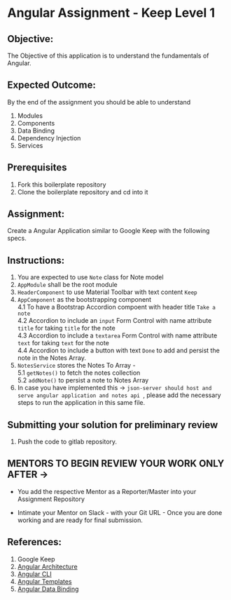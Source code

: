 # Angular Assignment - Keep	Level 1
	
## Objective:	
	
The Objective of this application is to understand the fundamentals of Angular.	
	
## Expected Outcome:	
	
By the end of the assignment you should be able to understand	
	
1.  Modules  
2.  Components	
4.  Data Binding	
5.  Dependency Injection	
6.  Services  

## Prerequisites

1. Fork this boilerplate repository  
2. Clone the boilerplate repository and cd into it  
	
## Assignment:	
	
Create a Angular Application similar to Google Keep with the following specs.	
 
## Instructions:

1. You are expected to use `Note` class for Note model  
2. `AppModule` shall be the root module  
3. `HeaderComponent` to use Material Toolbar with text content `Keep`  
4. `AppComponent` as the bootstrapping component  
	4.1 To have a Bootstrap Accordion compoent with header title `Take a note`  
	4.2 Accordion to include an `input` Form Control with name attribute `title` for taking `title` for the note   
	4.3 Accordion to include a `textarea` Form Control with name attribute `text` for taking `text` for the note  
	4.4 Accordion to include a button with text `Done` to add and persist the note in the Notes Array.   
5. `NotesService` stores the Notes To Array<Note>   -  
	5.1 `getNotes()` to fetch the notes collection  
	5.2 `addNote()` to persist a note to Notes Array  
6. In case you have implemented this -> `json-server should host and serve angular application and notes api `, please add the necessary steps to run the application in this same file.  


## Submitting your solution for preliminary  review  
1. Push the code to gitlab repository. 

## MENTORS TO BEGIN REVIEW YOUR WORK ONLY AFTER ->

- You add the respective Mentor as a Reporter/Master into your Assignment Repository
 

- Intimate your Mentor on Slack  - with your Git URL - Once you are done working and are ready for final submission.



## References:	
	
1.  Google Keep	
2.  [Angular Architecture](https://angular.io/guide/architecture)
3.  [Angular CLI](https://cli.angular.io/)	
4.  [Angular Templates](https://angular.io/guide/architecture#templates)	
5.  [Angular Data Binding](https://angular.io/guide/architecture#data-binding)	

